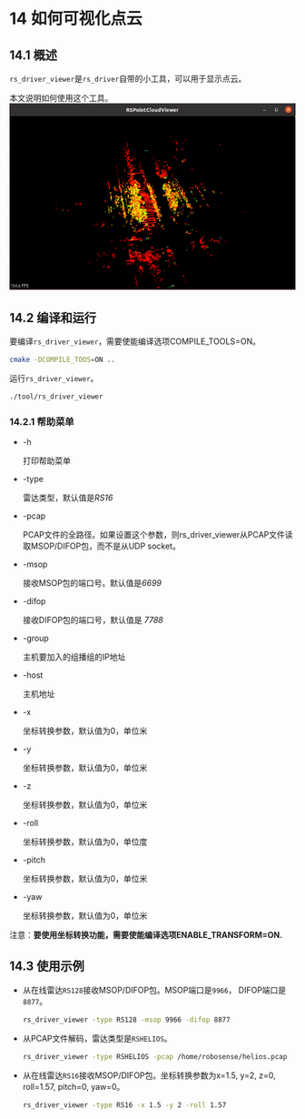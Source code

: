 #  14 **如何可视化点云**



## 14.1 概述

`rs_driver_viewer`是`rs_driver`自带的小工具，可以用于显示点云。

本文说明如何使用这个工具。
![](./img/14_01_rs_driver_viewer_point_cloud.png)



## 14.2 编译和运行

要编译`rs_driver_viewer`，需要使能编译选项COMPILE_TOOLS=ON。

```bash
cmake -DCOMPILE_TOOS=ON ..
```

运行`rs_driver_viewer`。

```bash
./tool/rs_driver_viewer 
```

### 14.2.1 帮助菜单

- -h

   打印帮助菜单 

- -type

   雷达类型，默认值是*RS16*

- -pcap

   PCAP文件的全路径。如果设置这个参数，则rs_driver_viewer从PCAP文件读取MSOP/DIFOP包，而不是从UDP socket。

- -msop

   接收MSOP包的端口号。默认值是*6699*

- -difop

   接收DIFOP包的端口号，默认值是 *7788*
   
- -group

   主机要加入的组播组的IP地址

- -host

   主机地址

- -x

   坐标转换参数，默认值为0，单位米

- -y

   坐标转换参数，默认值为0，单位米

- -z

   坐标转换参数，默认值为0，单位米

- -roll

   坐标转换参数，默认值为0，单位度

- -pitch

   坐标转换参数，默认值为0，单位米

- -yaw

   坐标转换参数，默认值为0，单位米

注意：**要使用坐标转换功能，需要使能编译选项ENABLE_TRANSFORM=ON.**



## 14.3 使用示例

- 从在线雷达```RS128```接收MSOP/DIFOP包。MSOP端口是```9966```， DIFOP端口是```8877```。

  ```bash
  rs_driver_viewer -type RS128 -msop 9966 -difop 8877 
  ```

- 从PCAP文件解码，雷达类型是```RSHELIOS```。

  ```bash
  rs_driver_viewer -type RSHELIOS -pcap /home/robosense/helios.pcap
  ```

- 从在线雷达```RS16```接收MSOP/DIFOP包。坐标转换参数为x=1.5, y=2, z=0, roll=1.57, pitch=0, yaw=0。

  ```bash
  rs_driver_viewer -type RS16 -x 1.5 -y 2 -roll 1.57 
  ```

  
